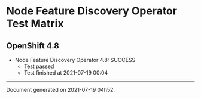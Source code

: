 
Node Feature Discovery Operator Test Matrix
===========================================

OpenShift 4.8
-------------


* Node Feature Discovery Operator 4.8: SUCCESS
  - Test passed
  - Test finished at 2021-07-19 00:04


---
Document generated on 2021-07-19 04h52.

